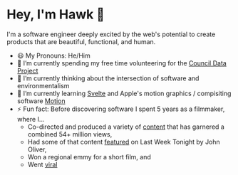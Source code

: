 # Hey, I'm Hawk 👋

I'm a software engineer deeply excited by the web's potential to create products that are beautiful, functional, and human.

- 😃 My Pronouns: He/Him
- 🔭 I’m currently spending my free time volunteering for the [Council Data Project](https://councildataproject.github.io/)
- 🤔 I’m currently thinking about the intersection of software and environmentalism
- 🌱 I’m currently learning [Svelte](https://svelte.dev/) and Apple's motion graphics / compisiting software [Motion](https://www.apple.com/final-cut-pro/motion/)
- ⚡️ Fun fact: Before discovering software I spent 5 years as a filmmaker, where I...
  - Co-directed and produced a variety of [content](https://www.youtube.com/watch?v=JzYJceyyzdQ) that has garnered a combined 54+ million views,
  - Had some of that content [featured](https://www.youtube.com/watch?v=_h1ooyyFkF0) on Last Week Tonight by John Oliver,
  - Won a regional emmy for a short film, and
  - Went [viral](https://www.youtube.com/watch?v=re5TqWQgWd4)
